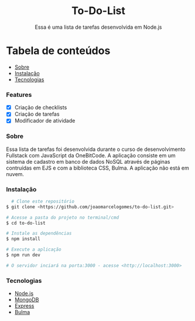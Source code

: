 <h1 align="center">To-Do-List </h1>
<p align="center">Essa é uma lista de tarefas desenvolvida em Node.js</p>

Tabela de conteúdos
=================
<!--ts-->
   * [Sobre](#Sobre)
   * [Instalação](#instalacao)
   * [Tecnologias](#tecnologias)
<!--te-->

### Features

- [x] Criação de checklists
- [x] Criação de tarefas
- [x] Modificador de atividade

### Sobre
  Essa lista de tarefas foi desenvolvida durante o curso de desenvolvimento Fullstack com JavaScript da OneBitCode. A aplicação consiste em um sistema de cadastro em banco de dados NoSQL através de páginas contruídas em EJS e com a biblioteca CSS, Bulma.
  A aplicação não está em nuvem. 

### Instalação
```bash
  # Clone este repositório
$ git clone <https://github.com/joaomarcelogomes/to-do-list.git>

# Acesse a pasta do projeto no terminal/cmd
$ cd to-do-list

# Instale as dependências
$ npm install

# Execute a aplicação 
$ npm run dev

# O servidor inciará na porta:3000 - acesse <http://localhost:3000>
```

### Tecnologias
- [Node.js](https://nodejs.org/en/)
- [MongoDB](https://mongodb.com/)
- [Express](https://expressjs.com/)
- [Bulma](https://bulma.io/)
